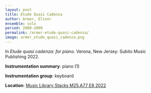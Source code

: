 ```yaml
---
layout: post
title: Etude Quasi Cadenza
author: Armer, Elinor
ensemble: solo
period: 2000-2009
permalink: /armer-etude-quasi-cadenza/
image: armer_etude_quasi_cadenza.png
---
```


In *Etude quasi cadenza: for piano.* Verona, New Jersey: Subito Music Publishing 2022.

**Instrumentation summary**: piano (1)

**Instrumentation group**: keyboard

**Location**: <a href="https://tufts.primo.exlibrisgroup.com/permalink/01TUN_INST/1kc9gia/alma991018897372903851" target="_blank">Music Library Stacks M25.A77 E8 2022</a>